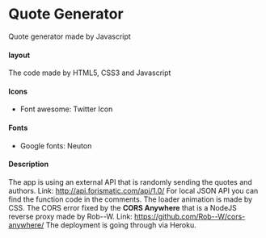 # Quote Generator
Quote generator made by Javascript

#### layout
The code made by HTML5, CSS3 and Javascript

#### Icons

 - Font awesome: Twitter Icon

#### Fonts

 - Google fonts: Neuton

#### Description
The app is using an external API that is randomly sending the quotes and authors. 
Link: http://api.forismatic.com/api/1.0/
For local JSON API you can find the function code in the comments. 
The loader animation is made by CSS.
The CORS error fixed by the **CORS Anywhere** that is a NodeJS reverse proxy made by Rob--W.
Link: https://github.com/Rob--W/cors-anywhere/
The deployment is going through via Heroku.
